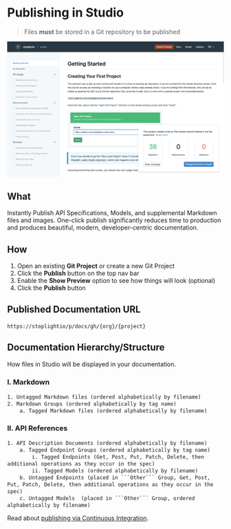 # Publishing in Studio

<!-- theme: danger -->

> Files **must** be stored in a Git repository to be published

![Publishing Preview](../../assets/images/publishing.png)

## What

Instantly Publish API Specifications, Models, and supplemental Markdown files and images. One-click publish significantly reduces time to production and produces beautiful, modern, developer-centric documentation.

## How

1. Open an existing **Git Project** or create a new Git Project
2. Click the **Publish** button on the top nav bar
3. Enable the **Show Preview** option to see how things will look (optional)
4. Click the **Publish** button

## Published Documentation URL

```
https://stoplightio/p/docs/gh/{org}/{project}
```

## Documentation Hierarchy/Structure

How files in Studio will be displayed in your documentation.

### I. Markdown

```
1. Untagged Markdown files (ordered alphabetically by filename)
2. Markdown Groups (ordered alphabetically by tag name)
    a. Tagged Markdown files (ordered alphabetically by filename)
```

### II. API References

````
1. API Description Documents (ordered alphabetically by filename)
    a. Tagged Endpoint Groups (ordered alphabetically by tag name)
        i. Tagged Endpoints (Get, Post, Put, Patch, Delete, then additional operations as they occur in the spec)
        ii. Tagged Models (ordered alphabetically by filename)
    b. Untagged Endpoints (placed in ```Other``` Group, Get, Post, Put, Patch, Delete, then additional operations as they occur in the spec)
    c. Untagged Models  (placed in ```Other``` Group, ordered alphabetically by filename)
````

Read about [publishing via Continuous Integration](./07-publish-via-ci.md).
